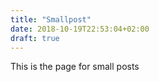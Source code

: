 ```yaml
---
title: "Smallpost"
date: 2018-10-19T22:53:04+02:00
draft: true
---
```


This is the page for small posts
